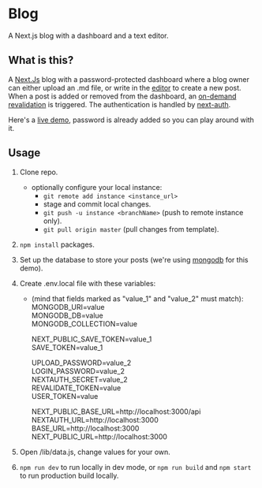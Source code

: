 # Blog

A Next.js blog with a dashboard and a text editor.

## What is this?

A [Next.Js](https://nextjs.org) blog with a password-protected dashboard where a blog owner can either upload an .md file, or write in the [editor](https://github.com/uiwjs/react-md-editor) to create a new post. When a post is added or removed from the dashboard, an [on-demand revalidation](https://nextjs.org/docs/basic-features/data-fetching/incremental-static-regeneration#on-demand-revalidation-beta) is triggered. The authentication is handled by [next-auth](https://next-auth.js.org).

Here's a [live demo](https://blog-gmzi.vercel.app), password is already added so you can play around with it.

## Usage

1. Clone repo.
   - optionally configure your local instance:
     - `git remote add instance <instance_url>`
     - stage and commit local changes.
     - `git push -u instance <branchName>` (push to remote instance only).
     - `git pull origin master` (pull changes from template).
2. `npm install` packages.
3. Set up the database to store your posts (we're using [mongodb](https://www.mongodb.com) for this demo).
4. Create .env.local file with these variables:

   - (mind that fields marked as "value_1" and "value_2" must match):  
      MONGODB_URI=value  
      MONGODB_DB=value  
      MONGODB_COLLECTION=value

     NEXT_PUBLIC_SAVE_TOKEN=value_1  
      SAVE_TOKEN=value_1

     UPLOAD_PASSWORD=value_2  
      LOGIN_PASSWORD=value_2  
      NEXTAUTH_SECRET=value_2  
      REVALIDATE_TOKEN=value  
      USER_TOKEN=value

     NEXT_PUBLIC_BASE_URL=http://localhost:3000/api  
      NEXTAUTH_URL=http://localhost:3000  
      BASE_URL=http://localhost:3000  
      NEXT_PUBLIC_URL=http://localhost:3000

5. Open /lib/data.js, change values for your own.
6. `npm run dev` to run locally in dev mode, or `npm run build` and `npm start` to run production build locally.
